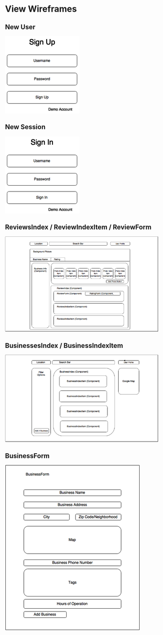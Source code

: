 # View Wireframes

## New User
![new-user]

## New Session
![new-session]

## ReviewsIndex / ReviewIndexItem / ReviewForm
![reviews]

## BusinessesIndex / BusinessIndexItem
![businesses]

## BusinessForm
![business-form]

[new-user]: ./wireframes/new_user.png
[new-session]: ./wireframes/new_session.png
[reviews]: ./wireframes/reviews_index.png
[businesses]: ./wireframes/business_index.png
[business-form]: ./wireframes/business_form.png
